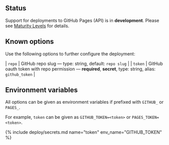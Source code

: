 ## Status

Support for deployments to GitHub Pages (API) is in **development**. Please see [Maturity Levels](/user/deployment-v2#maturity-levels) for details.
## Known options

Use the following options to further configure the deployment:

| `repo` | GitHub repo slug &mdash; type: string, default: `repo slug` |
| `token` | GitHub oauth token with repo permission &mdash; **required**, **secret**, type: string, alias: `github_token` |

## Environment variables

All options can be given as environment variables if prefixed with `GITHUB_` or `PAGES_`.

For example, `token` can be given as `GITHUB_TOKEN=<token>` or `PAGES_TOKEN=<token>`.

{% include deploy/secrets.md name="token" env_name="GITHUB_TOKEN" %}